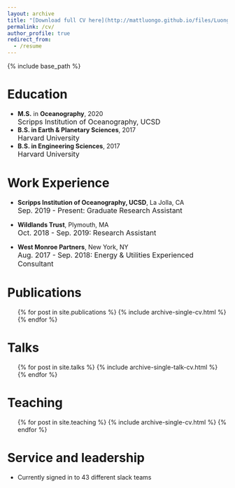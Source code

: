 ```yaml
---
layout: archive
title: "[Download full CV here](http://mattluongo.github.io/files/LuongoCV.pdf) "
permalink: /cv/
author_profile: true
redirect_from:
  - /resume
---
```


{% include base_path %}

Education
======
* <b>M.S.</b> in <b>Oceanography</b>, 2020<br>
  <font size = "3"> Scripps Institution of Oceanography, UCSD</font>
* <b>B.S. in Earth & Planetary Sciences</b>, 2017 <br>
  <font size = "3"> Harvard University</font>
* <b>B.S. in Engineering Sciences</b>, 2017 <br>
  <font size = "3"> Harvard University</font>

Work Experience
======
* <b>Scripps Institution of Oceanography, UCSD</b>, La Jolla, CA<br>
  <font size = "3">Sep. 2019 - Present: Graduate Research Assistant</font>

* <b>Wildlands Trust</b>, Plymouth, MA<br>
  <font size = "3">Oct. 2018 - Sep. 2019: Research Assistant</font>

* <b>West Monroe Partners</b>, New York, NY<br>
  <font size = "3">Aug. 2017 - Sep. 2018: Energy & Utilities Experienced Consultant</font>

Publications
======
  <ul>{% for post in site.publications %}
    {% include archive-single-cv.html %}
  {% endfor %}</ul>
  
Talks
======
  <ul>{% for post in site.talks %}
    {% include archive-single-talk-cv.html %}
  {% endfor %}</ul>
  
Teaching
======
  <ul>{% for post in site.teaching %}
    {% include archive-single-cv.html %}
  {% endfor %}</ul>
  
Service and leadership
======
* Currently signed in to 43 different slack teams
